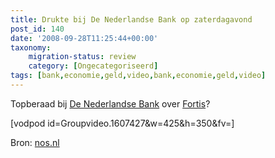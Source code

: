 ```yaml
---
title: Drukte bij De Nederlandse Bank op zaterdagavond
post_id: 140
date: '2008-09-28T11:25:44+00:00'
taxonomy:
    migration-status: review
    category: [Ongecategoriseerd]
tags: [bank,economie,geld,video,bank,economie,geld,video]
---
```

Topberaad bij [De Nederlandse Bank](http://www.dnb.nl) over [Fortis](http://www.fortis.nl)?

[vodpod id=Groupvideo.1607427&w=425&h=350&fv=]

Bron: [nos.nl](http://nos.nl)